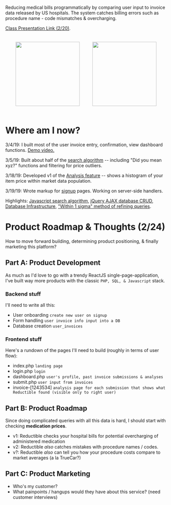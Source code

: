 Reducing medical bills programmatically by comparing user input to invoice data released by US hospitals. The system catches billing errors such as procedure name - code mismatches & overcharging.

<a href="https://docs.google.com/presentation/d/1x0Bmk2k9GaQcDBAFeGLsh9ttovyHbH5W0aW-5Ok-aAk/edit?usp=sharing">Class Presentation Link (2/20)</a>.

<div style="display: flex; justify-content: center;">
<img style="padding: 20px;" src="https://i.imgur.com/RqI9Ynq.png" width="200">
<img style="padding: 20px;" src="https://i.imgur.com/ORZweWM.png" width="200">
</div>

# Where am I now?
3/4/19: I built most of the user invoice entry, confirmation, view dashboard functions. <a target="" href="https://share.icloud.com/photos/0x--QbyBxBDJvi5NDDX_JdwvQ#14th_St">Demo video.</a>

3/5/19: Built about half of the <a href='https://github.com/juliankanaan/reductible/tree/master/frontend/js/searchAlgorithm'>search algorithm</a> -- including "Did you mean xyz?" functions and filtering for price outliers.

3/18/19: Developed v1 of the <a href='https://github.com/juliankanaan/reductible/tree/master/frontend/js/analysisPresentation'>Analysis feature</a> -- shows a histogram of your item price within market data population.

3/19/19: Wrote markup for <a href='https://github.com/juliankanaan/reductible/tree/master/frontend/views/signup.php'>signup</a> pages. Working on server-side handlers.

Highlights: <a href="https://github.com/juliankanaan/reductible/tree/master/frontend/js/searchAlgorithm">Javascript search algorithm</a>, <a href='https://github.com/juliankanaan/reductible/blob/master/frontend/js/scripts.js'>jQuery AJAX database CRUD</a>, <a href='https://github.com/juliankanaan/reductible/blob/master/backend/README.md'>Database Infrastructure</a>, <a href='https://github.com/juliankanaan/reductible/tree/master/frontend/js/analysisPresentation#getting-clean-data'>"Within 1 sigma" method of refining queries</a>.

# Product Roadmap & Thoughts (2/24)
How to move forward building, determining product positioning, & finally marketing this platform?

## Part A: Product Development
As much as I'd love to go with a trendy ReactJS single-page-application, I've built way more products with the classic `PHP, SQL, & Javascript` stack.

### Backend stuff
I'll need to write all this:
+ User onboarding `create new user on signup`
+ Form handling `user invoice info input into a DB`
+ Database creation `user_invoices`

### Frontend stuff
Here's a rundown of the pages I'll need to build (roughly in terms of user flow):
+ index.php `landing page`
+ login.php `login`
+ dashboard.php `user's profile, past invoice submissions & analyses`
+ submit.php `user input from invoices`
+ invoice-[1243534] `analysis page for each submission that shows what Reductible found (visible only to right user)`

## Part B: Product Roadmap
Since doing complicated queries with all this data is hard, I should start with checking **medication prices**.
+ v1: Reductible checks your hospital bills for potential overcharging of administered medication
+ v2: Reductible *also* catches mistakes with procedure names / codes.
+ v?: Reductible *also* can tell you how your procedure costs compare to market averages (a la TrueCar?)

## Part C: Product Marketing

+ Who's my customer?
+ What painpoints / hangups would they have about this service? (need customer interviews)
